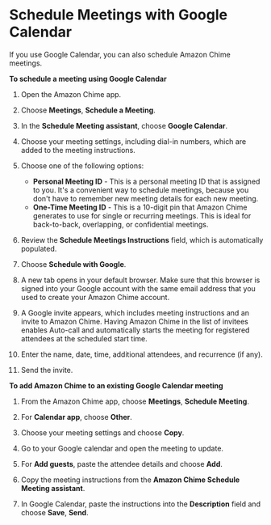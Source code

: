 # Schedule Meetings with Google Calendar<a name="chime-scheduling-google"></a>

If you use Google Calendar, you can also schedule Amazon Chime meetings\.

**To schedule a meeting using Google Calendar**

1. Open the Amazon Chime app\.

1. Choose **Meetings**, **Schedule a Meeting**\.

1. In the **Schedule Meeting assistant**, choose **Google Calendar**\.

1. Choose your meeting settings, including dial\-in numbers, which are added to the meeting instructions\.

1. Choose one of the following options:
   + **Personal Meeting ID** \- This is a personal meeting ID that is assigned to you\. It's a convenient way to schedule meetings, because you don't have to remember new meeting details for each new meeting\.
   + **One\-Time Meeting ID** \- This is a 10\-digit pin that Amazon Chime generates to use for single or recurring meetings\. This is ideal for back\-to\-back, overlapping, or confidential meetings\.

1. Review the **Schedule Meetings Instructions** field, which is automatically populated\.

1. Choose **Schedule with Google**\.

1. A new tab opens in your default browser\. Make sure that this browser is signed into your Google account with the same email address that you used to create your Amazon Chime account\.

1. A Google invite appears, which includes meeting instructions and an invite to Amazon Chime\. Having Amazon Chime in the list of invitees enables Auto\-call and automatically starts the meeting for registered attendees at the scheduled start time\.

1. Enter the name, date, time, additional attendees, and recurrence \(if any\)\.

1. Send the invite\.

**To add Amazon Chime to an existing Google Calendar meeting**

1. From the Amazon Chime app, choose **Meetings**, **Schedule Meeting**\.

1. For **Calendar app**, choose **Other**\.

1. Choose your meeting settings and choose **Copy**\.

1. Go to your Google calendar and open the meeting to update\.

1. For **Add guests**, paste the attendee details and choose **Add**\.

1. Copy the meeting instructions from the **Amazon Chime Schedule Meeting assistant**\.

1. In Google Calendar, paste the instructions into the **Description** field and choose **Save**, **Send**\.